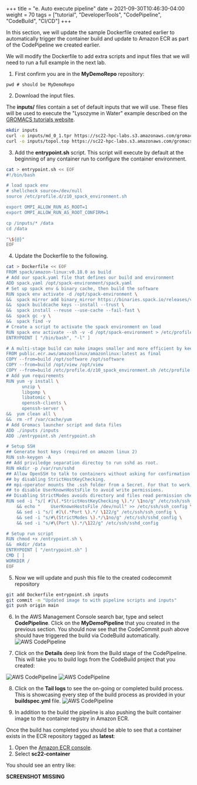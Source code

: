 +++
title = "e. Auto execute pipeline"
date = 2021-09-30T10:46:30-04:00
weight = 70
tags = ["tutorial", "DeveloperTools", "CodePipeline", "CodeBuild", "CI/CD"]
+++

In this section, we will update the sample Dockerfile created earlier to automatically trigger the container build and update to Amazon ECR as part of the CodePipeline we created earlier.

We will modify the Dockerfile to add extra scripts and input files that we will need to run a full example in the next lab.

1. First confirm you are in the **MyDemoRepo** repository:

```
pwd # should be MyDemoRepo
```

2. Download the input files.  

The **inputs/** files contain a set of default inputs that we will use.  These files will be used to execute the "Lysozyme in Water" example described on the [GROMACS tutorials website](http://www.mdtutorials.com/gmx/lysozyme/index.html).

```bash
mkdir inputs
curl -o inputs/md_0_1.tpr https://sc22-hpc-labs.s3.amazonaws.com/gromacs/inputs/md_0_1.tpr
curl -o inputs/topol.top https://sc22-hpc-labs.s3.amazonaws.com/gromacs/inputs/topol.top
```

3. Add the **entrypoint.sh** script. This script will execute by default at the beginning of any container run to configure the container environment.

```bash
cat > entrypoint.sh << EOF
#!/bin/bash

# load spack env
# shellcheck source=/dev/null
source /etc/profile.d/z10_spack_environment.sh

export OMPI_ALLOW_RUN_AS_ROOT=1
export OMPI_ALLOW_RUN_AS_ROOT_CONFIRM=1

cp /inputs/* /data
cd /data

"\${@}"
EOF
```

4. Update the Dockerfile to the following. 

```bash
cat > Dockerfile << EOF
FROM spack/amazon-linux:v0.18.0 as build
# Add our spack.yaml file that defines our build and environment
ADD spack.yaml /opt/spack-environment/spack.yaml
# Set up spack env & binary cache, then build the software
RUN spack env activate -d /opt/spack-environment \
&&  spack mirror add binary_mirror https://binaries.spack.io/releases/v0.18 \
&&  spack buildcache keys --install --trust \
&&  spack install --reuse --use-cache --fail-fast \
&&  spack gc -y \
&&  spack find -v
# Create a script to activate the spack environment on load
RUN spack env activate --sh -v -d /opt/spack-environment > /etc/profile.d/z10_spack_environment.sh 
ENTRYPOINT [ "/bin/bash", "-l" ]

# A multi-stage build can make images smaller and more efficient by keeping only files we need
FROM public.ecr.aws/amazonlinux/amazonlinux:latest as final
COPY --from=build /opt/software /opt/software
COPY --from=build /opt/view /opt/view
COPY --from=build /etc/profile.d/z10_spack_environment.sh /etc/profile.d/z10_spack_environment.sh
# Add yum requirements
RUN yum -y install \
      unzip \
      libgomp \
      libatomic \
      openssh-clients \
      openssh-server \
&&  yum clean all \
&&  rm -rf /var/cache/yum
# Add Gromacs launcher script and data files
ADD ./inputs /inputs
ADD ./entrypoint.sh /entrypoint.sh

# Setup SSH
## Generate host keys (required on amazon linux 2)
RUN ssh-keygen -A
## Add priviledge separation directoy to run sshd as root.
RUN mkdir -p /var/run/sshd
## Allow OpenSSH to talk to containers without asking for confirmation
## by disabling StrictHostKeyChecking.
## mpi-operator mounts the .ssh folder from a Secret. For that to work, we need
## to disable UserKnownHostsFile to avoid write permissions.
## Disabling StrictModes avoids directory and files read permission checks.
RUN sed -i "s/[ #]\(.*StrictHostKeyChecking \).*/ \1no/g" /etc/ssh/ssh_config \
    && echo "    UserKnownHostsFile /dev/null" >> /etc/ssh/ssh_config \
    && sed -i "s/[ #]\(.*Port \).*/ \122/g" /etc/ssh/ssh_config \
    && sed -i "s/#\(StrictModes \).*/\1no/g" /etc/ssh/sshd_config \
    && sed -i "s/#\(Port \).*/\122/g" /etc/ssh/sshd_config

# Setup run script
RUN chmod +x /entrypoint.sh \
&&  mkdir /data
ENTRYPOINT [ "/entrypoint.sh" ]
CMD [ ]
WORKDIR /
EOF
```

5. Now we will update and push this file to the created codecommit repository
```bash
git add Dockerfile entrypoint.sh inputs
git commit -m "Updated image to with pipeline scripts and inputs"
git push origin main
```

6. In the AWS Management Console search bar, type and select **CodePipeline**. Click on the **MyDemoPipeline** that you created in the previous section. You should now see that the CodeCommit push above should have triggered the build via CodeBuild automatically. 
![AWS CodePipeline](/images/cicd/codepipeline-6.png)

7. Click on the **Details** deep link from the Build stage of the CodePipeline. This will take you to build logs from the CodeBuild project that you created:

![AWS CodePipeline](/images/cicd/codepipeline-7.png)
![AWS CodePipeline](/images/cicd/codepipeline-8.png)


8. Click on the **Tail logs** to see the on-going or completed build process. This is showcasing every step of the build process as provided in your **buildspec.yml** file.
![AWS CodePipeline](/images/cicd/codepipeline-9.png)

9. In addition to the build the pipeline is also pushing the built container image to the container registry in Amazon ECR. 

Once the build has completed you should be able to see that a container exists in the ECR repository tagged as **latest**:
1. Open the [Amazon ECR console](https://us-east-2.console.aws.amazon.com/ecr/repositories).
2. Select **sc22-container**

You should see an entry like:

**SCREENSHOT MISSING**
